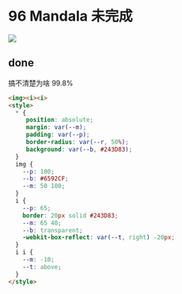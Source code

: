 # 96 Mandala 未完成

![](https://raw.githubusercontent.com/sari3l/css_battle/main/media/16783688476039/16783688539344.png)

## done

搞不清楚为啥 99.8%

```html
<img><i><i>
<style>
  * {
     position: absolute;
     margin: var(--m);
     padding: var(--p);
     border-radius: var(--r, 50%);
     background: var(--b, #243D83);
  }
  img {
    --p: 100;
    --b: #6592CF;
    --m: 50 100;
  }
  i {
    --p: 65;
    border: 20px solid #243D83;
    --m: 65 40; 
    --b: transparent;
    -webkit-box-reflect: var(--t, right) -20px;
  }
  i i {
    --m: -10;
    --t: above;
  }
</style>
```
